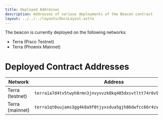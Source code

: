 ```yaml
---
title: Deployed Addresses
description: Addresses of various deployments of the Beacon contract
layout: ../../../layouts/DocsLayout.astro
---
```


The beacon is currently deployed on the following networks:
* Terra (Pisco Testnet)
* Terra (Phoenix Mainnet)

# Deployed Contract Addresses

| Network | Address |
| ----------- | ----------- |
| Terra (testnet) | `terra1a7d4tv5twyh8rmn3jnvyvvzk8kq485dxsvtltt74r0v9earvhfmqseluj8` |
| Terra (mainnet) | `terra1qt0uujams3gg4k8a9f0tjyxsdua5gjh86dwfcc66r4zv9xny02ms3qujeh` |